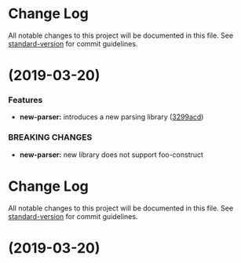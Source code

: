 # Change Log

All notable changes to this project will be documented in this file. See [standard-version](https://github.com/conventional-changelog/standard-version) for commit guidelines.

# [](https://github.com/ehdieunguyen/demo_versioning/compare/v1.0.7...v) (2019-03-20)


### Features

* **new-parser:** introduces a new parsing library ([3299acd](https://github.com/ehdieunguyen/demo_versioning/commit/3299acd))


### BREAKING CHANGES

* **new-parser:** new library does not support foo-construct



# Change Log

All notable changes to this project will be documented in this file. See [standard-version](https://github.com/conventional-changelog/standard-version) for commit guidelines.

# [](https://github.com/ehdieunguyen/demo_versioning/compare/v1.0.6...v) (2019-03-20)
